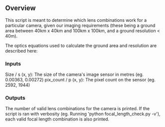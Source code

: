 ## Overview
This script is meant to determine which lens combinations work for a particular camera, given our imaging requirements (these being a ground area between 40km x 40km and 100km x 100km, and a ground resolution < 40m).

The optics equations used to calculate the ground area and resolution are described here:

### Inputs
Size / s (x, y): The size of the camera's image sensor in metres (eg. 0.00363, 0.00272)
pix_count / p (x, y): The pixel count on the sensor (eg. 2592, 1944)

### Outputs
The number of valid lens combinations for the camera is printed. 
If the script is ran with verbosity (eg. Running 'python focal_length_check.py -v'), each valid focal length combination is also printed. 